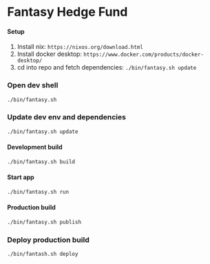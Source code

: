 # Fantasy Hedge Fund

#### Setup
1. Install nix: ```https://nixos.org/download.html```
2. Install docker desktop: ```https://www.docker.com/products/docker-desktop/```
3. cd into repo and fetch dependencies: ```./bin/fantasy.sh update```
### Open dev shell
```sh
./bin/fantasy.sh
```

### Update dev env and dependencies
```sh
./bin/fantasy.sh update
```

#### Development build
```sh
./bin/fantasy.sh build
```

#### Start app
```sh
./bin/fantasy.sh run
```

#### Production build
```sh
./bin/fantasy.sh publish
```

### Deploy production build
```sh
./bin/fantash.sh deploy
```
